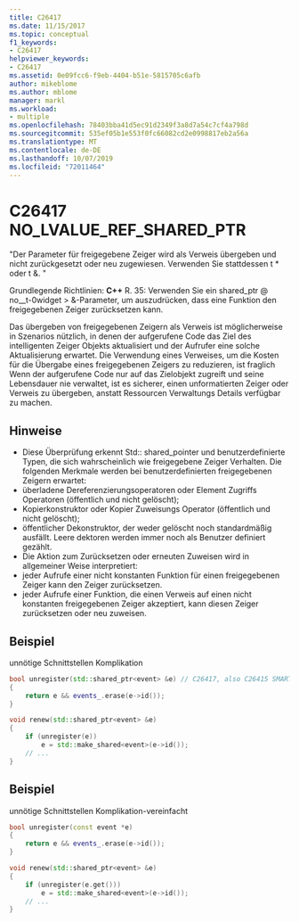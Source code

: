 ```yaml
---
title: C26417
ms.date: 11/15/2017
ms.topic: conceptual
f1_keywords:
- C26417
helpviewer_keywords:
- C26417
ms.assetid: 0e09fcc6-f9eb-4404-b51e-5815705c6afb
author: mikeblome
ms.author: mblome
manager: markl
ms.workload:
- multiple
ms.openlocfilehash: 78403bba41d5ec91d2349f3a8d7a54c7cf4a798d
ms.sourcegitcommit: 535ef05b1e553f0fc66082cd2e0998817eb2a56a
ms.translationtype: MT
ms.contentlocale: de-DE
ms.lasthandoff: 10/07/2019
ms.locfileid: "72011464"
---
```

# <a name="c26417-no_lvalue_ref_shared_ptr"></a>C26417 NO_LVALUE_REF_SHARED_PTR
"Der Parameter für freigegebene Zeiger wird als Verweis übergeben und nicht zurückgesetzt oder neu zugewiesen. Verwenden Sie stattdessen t * oder t &. "

Grundlegende Richtlinien: **C++** R. 35: Verwenden Sie ein shared_ptr @ no__t-0widget > &-Parameter, um auszudrücken, dass eine Funktion den freigegebenen Zeiger zurücksetzen kann.

Das übergeben von freigegebenen Zeigern als Verweis ist möglicherweise in Szenarios nützlich, in denen der aufgerufene Code das Ziel des intelligenten Zeiger Objekts aktualisiert und der Aufrufer eine solche Aktualisierung erwartet. Die Verwendung eines Verweises, um die Kosten für die Übergabe eines freigegebenen Zeigers zu reduzieren, ist fraglich Wenn der aufgerufene Code nur auf das Zielobjekt zugreift und seine Lebensdauer nie verwaltet, ist es sicherer, einen unformatierten Zeiger oder Verweis zu übergeben, anstatt Ressourcen Verwaltungs Details verfügbar zu machen.

## <a name="remarks"></a>Hinweise
- Diese Überprüfung erkennt Std:: shared_pointer und benutzerdefinierte Typen, die sich wahrscheinlich wie freigegebene Zeiger Verhalten. Die folgenden Merkmale werden bei benutzerdefinierten freigegebenen Zeigern erwartet:
- überladene Dereferenzierungsoperatoren oder Element Zugriffs Operatoren (öffentlich und nicht gelöscht);
- Kopierkonstruktor oder Kopier Zuweisungs Operator (öffentlich und nicht gelöscht);
- öffentlicher Dekonstruktor, der weder gelöscht noch standardmäßig ausfällt. Leere dektoren werden immer noch als Benutzer definiert gezählt.
- Die Aktion zum Zurücksetzen oder erneuten Zuweisen wird in allgemeiner Weise interpretiert:
- jeder Aufrufe einer nicht konstanten Funktion für einen freigegebenen Zeiger kann den Zeiger zurücksetzen.
- jeder Aufrufe einer Funktion, die einen Verweis auf einen nicht konstanten freigegebenen Zeiger akzeptiert, kann diesen Zeiger zurücksetzen oder neu zuweisen.

## <a name="example"></a>Beispiel
unnötige Schnittstellen Komplikation

```cpp
bool unregister(std::shared_ptr<event> &e) // C26417, also C26415 SMART_PTR_NOT_NEEDED
{
    return e && events_.erase(e->id());
}

void renew(std::shared_ptr<event> &e)
{
    if (unregister(e))
        e = std::make_shared<event>(e->id());
    // ...
}
```

## <a name="example"></a>Beispiel
unnötige Schnittstellen Komplikation-vereinfacht

```cpp
bool unregister(const event *e)
{
    return e && events_.erase(e->id());
}

void renew(std::shared_ptr<event> &e)
{
    if (unregister(e.get()))
        e = std::make_shared<event>(e->id());
    // ...
}
```
